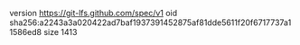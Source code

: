 version https://git-lfs.github.com/spec/v1
oid sha256:a2243a3a020422ad7baf1937391452875af81dde5611f20f6717737a11586ed8
size 1413
